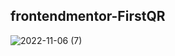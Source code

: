 ## frontendmentor-FirstQR

![2022-11-06 (7)](https://user-images.githubusercontent.com/93201374/200176966-ab556954-4ba2-4ab0-a236-a77a25a497e1.png)
